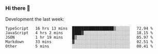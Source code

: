 ### Hi there 👋

Development the last week:
<!--START_SECTION:waka-->

```text
TypeScript   16 hrs 13 mins  ██████████████████▒░░░░░░   72.94 %
JavaScript   4 hrs 2 mins    ████▓░░░░░░░░░░░░░░░░░░░░   18.15 %
JSON         1 hr 19 mins    █▒░░░░░░░░░░░░░░░░░░░░░░░   05.97 %
Markdown     33 mins         ▓░░░░░░░░░░░░░░░░░░░░░░░░   02.51 %
Other        5 mins          ░░░░░░░░░░░░░░░░░░░░░░░░░   00.41 %
```

<!--END_SECTION:waka-->

<!--
**JASONPANGGO/jasonpanggo** is a ✨ _special_ ✨ repository because its `README.md` (this file) appears on your GitHub profile.

Here are some ideas to get you started:

- 🔭 I’m currently working on ...
- 🌱 I’m currently learning ...
- 👯 I’m looking to collaborate on ...
- 🤔 I’m looking for help with ...
- 💬 Ask me about ...
- 📫 How to reach me: ...
- 😄 Pronouns: ...
- ⚡ Fun fact: ...
-->
